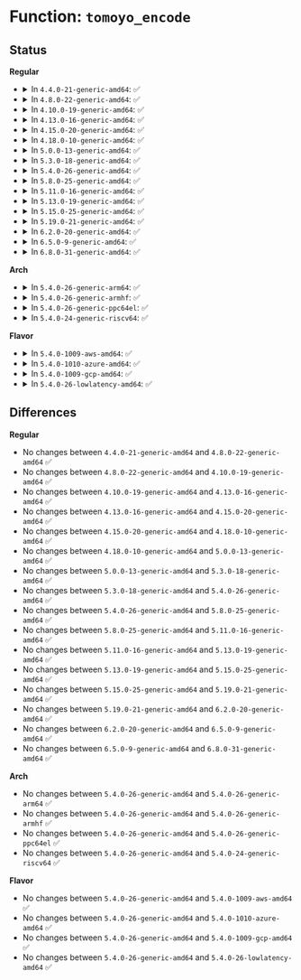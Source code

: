 # Function: <code>tomoyo_encode</code>

## Status
<b>Regular</b>
<ul>
<li>
<details>
<summary>In <code>4.4.0-21-generic-amd64</code>: ✅</summary>

```c
char * tomoyo_encode(const char * str)
```

```json
{
  "name": "tomoyo_encode",
  "collision_type": "Unique Global",
  "inline_type": "No",
  "funcs": [
    {
      "addr": 18446744071582460480,
      "name": "tomoyo_encode",
      "external": true,
      "loc": "security/tomoyo/realpath.c:76",
      "file": "security/tomoyo/realpath.c",
      "inline": "seen, unknown",
      "caller_inline": [],
      "caller_func": [
        "security/tomoyo/file.c:tomoyo_path_perm",
        "security/tomoyo/mount.c:tomoyo_mount_acl",
        "security/tomoyo/mount.c:tomoyo_mount_acl",
        "security/tomoyo/realpath.c:tomoyo_realpath_from_path"
      ]
    }
  ],
  "symbols": [
    {
      "addr": 18446744071582460480,
      "name": "tomoyo_encode",
      "section": ".text",
      "bind": "STB_GLOBAL",
      "size": 39
    }
  ]
}
```
</details>
</li>
<li>
<details>
<summary>In <code>4.8.0-22-generic-amd64</code>: ✅</summary>

```c
char * tomoyo_encode(const char * str)
```

```json
{
  "name": "tomoyo_encode",
  "collision_type": "Unique Global",
  "inline_type": "No",
  "funcs": [
    {
      "addr": 18446744071582682720,
      "name": "tomoyo_encode",
      "external": true,
      "loc": "security/tomoyo/realpath.c:76",
      "file": "security/tomoyo/realpath.c",
      "inline": "seen, unknown",
      "caller_inline": [],
      "caller_func": [
        "security/tomoyo/file.c:tomoyo_path_perm",
        "security/tomoyo/mount.c:tomoyo_mount_acl",
        "security/tomoyo/mount.c:tomoyo_mount_acl",
        "security/tomoyo/realpath.c:tomoyo_realpath_from_path"
      ]
    }
  ],
  "symbols": [
    {
      "addr": 18446744071582682720,
      "name": "tomoyo_encode",
      "section": ".text",
      "bind": "STB_GLOBAL",
      "size": 39
    }
  ]
}
```
</details>
</li>
<li>
<details>
<summary>In <code>4.10.0-19-generic-amd64</code>: ✅</summary>

```c
char * tomoyo_encode(const char * str)
```

```json
{
  "name": "tomoyo_encode",
  "collision_type": "Unique Global",
  "inline_type": "No",
  "funcs": [
    {
      "addr": 18446744071582775776,
      "name": "tomoyo_encode",
      "external": true,
      "loc": "security/tomoyo/realpath.c:76",
      "file": "security/tomoyo/realpath.c",
      "inline": "seen, unknown",
      "caller_inline": [],
      "caller_func": [
        "security/tomoyo/file.c:tomoyo_path_perm",
        "security/tomoyo/mount.c:tomoyo_mount_acl",
        "security/tomoyo/mount.c:tomoyo_mount_acl",
        "security/tomoyo/realpath.c:tomoyo_realpath_from_path"
      ]
    }
  ],
  "symbols": [
    {
      "addr": 18446744071582775776,
      "name": "tomoyo_encode",
      "section": ".text",
      "bind": "STB_GLOBAL",
      "size": 39
    }
  ]
}
```
</details>
</li>
<li>
<details>
<summary>In <code>4.13.0-16-generic-amd64</code>: ✅</summary>

```c
char * tomoyo_encode(const char * str)
```

```json
{
  "name": "tomoyo_encode",
  "collision_type": "Unique Global",
  "inline_type": "No",
  "funcs": [
    {
      "addr": 18446744071582868160,
      "name": "tomoyo_encode",
      "external": true,
      "loc": "security/tomoyo/realpath.c:76",
      "file": "security/tomoyo/realpath.c",
      "inline": "seen, unknown",
      "caller_inline": [],
      "caller_func": [
        "security/tomoyo/file.c:tomoyo_path_perm",
        "security/tomoyo/mount.c:tomoyo_mount_acl",
        "security/tomoyo/mount.c:tomoyo_mount_acl",
        "security/tomoyo/realpath.c:tomoyo_realpath_from_path"
      ]
    }
  ],
  "symbols": [
    {
      "addr": 18446744071582868160,
      "name": "tomoyo_encode",
      "section": ".text",
      "bind": "STB_GLOBAL",
      "size": 39
    }
  ]
}
```
</details>
</li>
<li>
<details>
<summary>In <code>4.15.0-20-generic-amd64</code>: ✅</summary>

```c
char * tomoyo_encode(const char * str)
```

```json
{
  "name": "tomoyo_encode",
  "collision_type": "Unique Global",
  "inline_type": "No",
  "funcs": [
    {
      "addr": 18446744071583025120,
      "name": "tomoyo_encode",
      "external": true,
      "loc": "security/tomoyo/realpath.c:77",
      "file": "security/tomoyo/realpath.c",
      "inline": "seen, unknown",
      "caller_inline": [],
      "caller_func": [
        "security/tomoyo/file.c:tomoyo_path_perm",
        "security/tomoyo/mount.c:tomoyo_mount_acl",
        "security/tomoyo/mount.c:tomoyo_mount_acl",
        "security/tomoyo/realpath.c:tomoyo_realpath_from_path"
      ]
    }
  ],
  "symbols": [
    {
      "addr": 18446744071583025120,
      "name": "tomoyo_encode",
      "section": ".text",
      "bind": "STB_GLOBAL",
      "size": 39
    }
  ]
}
```
</details>
</li>
<li>
<details>
<summary>In <code>4.18.0-10-generic-amd64</code>: ✅</summary>

```c
char * tomoyo_encode(const char * str)
```

```json
{
  "name": "tomoyo_encode",
  "collision_type": "Unique Global",
  "inline_type": "No",
  "funcs": [
    {
      "addr": 18446744071583225616,
      "name": "tomoyo_encode",
      "external": true,
      "loc": "security/tomoyo/realpath.c:77",
      "file": "security/tomoyo/realpath.c",
      "inline": "seen, unknown",
      "caller_inline": [],
      "caller_func": [
        "security/tomoyo/file.c:tomoyo_path_perm",
        "security/tomoyo/mount.c:tomoyo_mount_acl",
        "security/tomoyo/mount.c:tomoyo_mount_acl",
        "security/tomoyo/realpath.c:tomoyo_realpath_from_path"
      ]
    }
  ],
  "symbols": [
    {
      "addr": 18446744071583225616,
      "name": "tomoyo_encode",
      "section": ".text",
      "bind": "STB_GLOBAL",
      "size": 39
    }
  ]
}
```
</details>
</li>
<li>
<details>
<summary>In <code>5.0.0-13-generic-amd64</code>: ✅</summary>

```c
char * tomoyo_encode(const char * str)
```

```json
{
  "name": "tomoyo_encode",
  "collision_type": "Unique Global",
  "inline_type": "No",
  "funcs": [
    {
      "addr": 18446744071583342688,
      "name": "tomoyo_encode",
      "external": true,
      "loc": "security/tomoyo/realpath.c:77",
      "file": "security/tomoyo/realpath.c",
      "inline": "seen, unknown",
      "caller_inline": [],
      "caller_func": [
        "security/tomoyo/file.c:tomoyo_path_perm",
        "security/tomoyo/mount.c:tomoyo_mount_acl",
        "security/tomoyo/mount.c:tomoyo_mount_acl",
        "security/tomoyo/realpath.c:tomoyo_realpath_from_path"
      ]
    }
  ],
  "symbols": [
    {
      "addr": 18446744071583342688,
      "name": "tomoyo_encode",
      "section": ".text",
      "bind": "STB_GLOBAL",
      "size": 39
    }
  ]
}
```
</details>
</li>
<li>
<details>
<summary>In <code>5.3.0-18-generic-amd64</code>: ✅</summary>

```c
char * tomoyo_encode(const char * str)
```

```json
{
  "name": "tomoyo_encode",
  "collision_type": "Unique Global",
  "inline_type": "No",
  "funcs": [
    {
      "addr": 18446744071583530192,
      "name": "tomoyo_encode",
      "external": true,
      "loc": "security/tomoyo/realpath.c:77",
      "file": "security/tomoyo/realpath.c",
      "inline": "seen, unknown",
      "caller_inline": [],
      "caller_func": [
        "security/tomoyo/file.c:tomoyo_path_perm",
        "security/tomoyo/mount.c:tomoyo_mount_acl",
        "security/tomoyo/mount.c:tomoyo_mount_acl",
        "security/tomoyo/realpath.c:tomoyo_realpath_from_path"
      ]
    }
  ],
  "symbols": [
    {
      "addr": 18446744071583530192,
      "name": "tomoyo_encode",
      "section": ".text",
      "bind": "STB_GLOBAL",
      "size": 42
    }
  ]
}
```
</details>
</li>
<li>
<details>
<summary>In <code>5.4.0-26-generic-amd64</code>: ✅</summary>

```c
char * tomoyo_encode(const char * str)
```

```json
{
  "name": "tomoyo_encode",
  "collision_type": "Unique Global",
  "inline_type": "No",
  "funcs": [
    {
      "addr": 18446744071583636080,
      "name": "tomoyo_encode",
      "external": true,
      "loc": "security/tomoyo/realpath.c:77",
      "file": "security/tomoyo/realpath.c",
      "inline": "seen, unknown",
      "caller_inline": [],
      "caller_func": [
        "security/tomoyo/file.c:tomoyo_path_perm",
        "security/tomoyo/mount.c:tomoyo_mount_acl",
        "security/tomoyo/mount.c:tomoyo_mount_acl",
        "security/tomoyo/realpath.c:tomoyo_realpath_from_path"
      ]
    }
  ],
  "symbols": [
    {
      "addr": 18446744071583636080,
      "name": "tomoyo_encode",
      "section": ".text",
      "bind": "STB_GLOBAL",
      "size": 42
    }
  ]
}
```
</details>
</li>
<li>
<details>
<summary>In <code>5.8.0-25-generic-amd64</code>: ✅</summary>

```c
char * tomoyo_encode(const char * str)
```

```json
{
  "name": "tomoyo_encode",
  "collision_type": "Unique Global",
  "inline_type": "No",
  "funcs": [
    {
      "addr": 18446744071583993440,
      "name": "tomoyo_encode",
      "external": true,
      "loc": "security/tomoyo/realpath.c:78",
      "file": "security/tomoyo/realpath.c",
      "inline": "seen, unknown",
      "caller_inline": [],
      "caller_func": [
        "security/tomoyo/file.c:tomoyo_path_perm",
        "security/tomoyo/mount.c:tomoyo_mount_acl",
        "security/tomoyo/mount.c:tomoyo_mount_acl",
        "security/tomoyo/realpath.c:tomoyo_realpath_from_path"
      ]
    }
  ],
  "symbols": [
    {
      "addr": 18446744071583993440,
      "name": "tomoyo_encode",
      "section": ".text",
      "bind": "STB_GLOBAL",
      "size": 44
    }
  ]
}
```
</details>
</li>
<li>
<details>
<summary>In <code>5.11.0-16-generic-amd64</code>: ✅</summary>

```c
char * tomoyo_encode(const char * str)
```

```json
{
  "name": "tomoyo_encode",
  "collision_type": "Unique Global",
  "inline_type": "No",
  "funcs": [
    {
      "addr": 18446744071584113056,
      "name": "tomoyo_encode",
      "external": true,
      "loc": "security/tomoyo/realpath.c:78",
      "file": "security/tomoyo/realpath.c",
      "inline": "seen, unknown",
      "caller_inline": [],
      "caller_func": [
        "security/tomoyo/file.c:tomoyo_path_perm",
        "security/tomoyo/mount.c:tomoyo_mount_acl",
        "security/tomoyo/mount.c:tomoyo_mount_acl",
        "security/tomoyo/realpath.c:tomoyo_realpath_from_path"
      ]
    }
  ],
  "symbols": [
    {
      "addr": 18446744071584113056,
      "name": "tomoyo_encode",
      "section": ".text",
      "bind": "STB_GLOBAL",
      "size": 44
    }
  ]
}
```
</details>
</li>
<li>
<details>
<summary>In <code>5.13.0-19-generic-amd64</code>: ✅</summary>

```c
char * tomoyo_encode(const char * str)
```

```json
{
  "name": "tomoyo_encode",
  "collision_type": "Unique Global",
  "inline_type": "No",
  "funcs": [
    {
      "addr": 18446744071584140512,
      "name": "tomoyo_encode",
      "external": true,
      "loc": "security/tomoyo/realpath.c:78",
      "file": "security/tomoyo/realpath.c",
      "inline": "seen, unknown",
      "caller_inline": [],
      "caller_func": [
        "security/tomoyo/file.c:tomoyo_path_perm",
        "security/tomoyo/mount.c:tomoyo_mount_acl",
        "security/tomoyo/mount.c:tomoyo_mount_acl",
        "security/tomoyo/realpath.c:tomoyo_realpath_from_path"
      ]
    }
  ],
  "symbols": [
    {
      "addr": 18446744071584140512,
      "name": "tomoyo_encode",
      "section": ".text",
      "bind": "STB_GLOBAL",
      "size": 43
    }
  ]
}
```
</details>
</li>
<li>
<details>
<summary>In <code>5.15.0-25-generic-amd64</code>: ✅</summary>

```c
char * tomoyo_encode(const char * str)
```

```json
{
  "name": "tomoyo_encode",
  "collision_type": "Unique Global",
  "inline_type": "No",
  "funcs": [
    {
      "addr": 18446744071584524304,
      "name": "tomoyo_encode",
      "external": true,
      "loc": "security/tomoyo/realpath.c:78",
      "file": "security/tomoyo/realpath.c",
      "inline": "seen, unknown",
      "caller_inline": [],
      "caller_func": [
        "security/tomoyo/file.c:tomoyo_path_perm",
        "security/tomoyo/mount.c:tomoyo_mount_acl",
        "security/tomoyo/mount.c:tomoyo_mount_acl",
        "security/tomoyo/realpath.c:tomoyo_realpath_from_path"
      ]
    }
  ],
  "symbols": [
    {
      "addr": 18446744071584524304,
      "name": "tomoyo_encode",
      "section": ".text",
      "bind": "STB_GLOBAL",
      "size": 43
    }
  ]
}
```
</details>
</li>
<li>
<details>
<summary>In <code>5.19.0-21-generic-amd64</code>: ✅</summary>

```c
char * tomoyo_encode(const char * str)
```

```json
{
  "name": "tomoyo_encode",
  "collision_type": "Unique Global",
  "inline_type": "No",
  "funcs": [
    {
      "addr": 18446744071585163200,
      "name": "tomoyo_encode",
      "external": true,
      "loc": "security/tomoyo/realpath.c:78",
      "file": "security/tomoyo/realpath.c",
      "inline": "seen, unknown",
      "caller_inline": [],
      "caller_func": [
        "security/tomoyo/file.c:tomoyo_path_perm",
        "security/tomoyo/mount.c:tomoyo_mount_acl",
        "security/tomoyo/mount.c:tomoyo_mount_acl",
        "security/tomoyo/realpath.c:tomoyo_realpath_from_path"
      ]
    }
  ],
  "symbols": [
    {
      "addr": 18446744071585163200,
      "name": "tomoyo_encode",
      "section": ".text",
      "bind": "STB_GLOBAL",
      "size": 58
    }
  ]
}
```
</details>
</li>
<li>
<details>
<summary>In <code>6.2.0-20-generic-amd64</code>: ✅</summary>

```c
char * tomoyo_encode(const char * str)
```

```json
{
  "name": "tomoyo_encode",
  "collision_type": "Unique Global",
  "inline_type": "No",
  "funcs": [
    {
      "addr": 18446744071585889392,
      "name": "tomoyo_encode",
      "external": true,
      "loc": "security/tomoyo/realpath.c:78",
      "file": "security/tomoyo/realpath.c",
      "inline": "seen, unknown",
      "caller_inline": [],
      "caller_func": [
        "security/tomoyo/file.c:tomoyo_path_perm",
        "security/tomoyo/mount.c:tomoyo_mount_acl",
        "security/tomoyo/mount.c:tomoyo_mount_acl",
        "security/tomoyo/realpath.c:tomoyo_realpath_from_path"
      ]
    }
  ],
  "symbols": [
    {
      "addr": 18446744071585889392,
      "name": "tomoyo_encode",
      "section": ".text",
      "bind": "STB_GLOBAL",
      "size": 58
    }
  ]
}
```
</details>
</li>
<li>
<details>
<summary>In <code>6.5.0-9-generic-amd64</code>: ✅</summary>

```c
char * tomoyo_encode(const char * str)
```

```json
{
  "name": "tomoyo_encode",
  "collision_type": "Unique Global",
  "inline_type": "No",
  "funcs": [
    {
      "addr": 18446744071586121280,
      "name": "tomoyo_encode",
      "external": true,
      "loc": "security/tomoyo/realpath.c:78",
      "file": "security/tomoyo/realpath.c",
      "inline": "seen, unknown",
      "caller_inline": [],
      "caller_func": [
        "security/tomoyo/file.c:tomoyo_path_perm",
        "security/tomoyo/mount.c:tomoyo_mount_acl",
        "security/tomoyo/mount.c:tomoyo_mount_acl",
        "security/tomoyo/realpath.c:tomoyo_realpath_from_path"
      ]
    }
  ],
  "symbols": [
    {
      "addr": 18446744071586121280,
      "name": "tomoyo_encode",
      "section": ".text",
      "bind": "STB_GLOBAL",
      "size": 58
    }
  ]
}
```
</details>
</li>
<li>
<details>
<summary>In <code>6.8.0-31-generic-amd64</code>: ✅</summary>

```c
char * tomoyo_encode(const char * str)
```

```json
{
  "name": "tomoyo_encode",
  "collision_type": "Unique Global",
  "inline_type": "No",
  "funcs": [
    {
      "addr": 18446744071586370576,
      "name": "tomoyo_encode",
      "external": true,
      "loc": "security/tomoyo/realpath.c:78",
      "file": "security/tomoyo/realpath.c",
      "inline": "seen, unknown",
      "caller_inline": [],
      "caller_func": [
        "security/tomoyo/file.c:tomoyo_path_perm",
        "security/tomoyo/mount.c:tomoyo_mount_acl",
        "security/tomoyo/mount.c:tomoyo_mount_acl",
        "security/tomoyo/realpath.c:tomoyo_realpath_from_path"
      ]
    }
  ],
  "symbols": [
    {
      "addr": 18446744071586370576,
      "name": "tomoyo_encode",
      "section": ".text",
      "bind": "STB_GLOBAL",
      "size": 58
    }
  ]
}
```
</details>
</li>
</ul>
<b>Arch</b>
<ul>
<li>
<details>
<summary>In <code>5.4.0-26-generic-arm64</code>: ✅</summary>

```c
char * tomoyo_encode(const char * str)
```

```json
{
  "name": "tomoyo_encode",
  "collision_type": "Unique Global",
  "inline_type": "No",
  "funcs": [
    {
      "addr": 18446603336495423928,
      "name": "tomoyo_encode",
      "external": true,
      "loc": "security/tomoyo/realpath.c:77",
      "file": "security/tomoyo/realpath.c",
      "inline": "seen, unknown",
      "caller_inline": [],
      "caller_func": [
        "security/tomoyo/file.c:tomoyo_path_perm",
        "security/tomoyo/mount.c:tomoyo_mount_acl",
        "security/tomoyo/mount.c:tomoyo_mount_acl",
        "security/tomoyo/realpath.c:tomoyo_realpath_from_path"
      ]
    }
  ],
  "symbols": [
    {
      "addr": 18446603336495423928,
      "name": "tomoyo_encode",
      "section": ".text",
      "bind": "STB_GLOBAL",
      "size": 76
    }
  ]
}
```
</details>
</li>
<li>
<details>
<summary>In <code>5.4.0-26-generic-armhf</code>: ✅</summary>

```c
char * tomoyo_encode(const char * str)
```

```json
{
  "name": "tomoyo_encode",
  "collision_type": "Unique Global",
  "inline_type": "No",
  "funcs": [
    {
      "addr": 3228793536,
      "name": "tomoyo_encode",
      "external": true,
      "loc": "security/tomoyo/realpath.c:77",
      "file": "security/tomoyo/realpath.c",
      "inline": "seen, unknown",
      "caller_inline": [],
      "caller_func": [
        "security/tomoyo/file.c:tomoyo_path_perm",
        "security/tomoyo/mount.c:tomoyo_mount_acl",
        "security/tomoyo/mount.c:tomoyo_mount_acl",
        "security/tomoyo/realpath.c:tomoyo_realpath_from_path"
      ]
    }
  ],
  "symbols": [
    {
      "addr": 3228793536,
      "name": "tomoyo_encode",
      "section": ".text",
      "bind": "STB_GLOBAL",
      "size": 56
    }
  ]
}
```
</details>
</li>
<li>
<details>
<summary>In <code>5.4.0-26-generic-ppc64el</code>: ✅</summary>

```c
char * tomoyo_encode(const char * str)
```

```json
{
  "name": "tomoyo_encode",
  "collision_type": "Unique Global",
  "inline_type": "No",
  "funcs": [
    {
      "addr": 13835058055289462416,
      "name": "tomoyo_encode",
      "external": true,
      "loc": "security/tomoyo/realpath.c:77",
      "file": "security/tomoyo/realpath.c",
      "inline": "seen, unknown",
      "caller_inline": [],
      "caller_func": [
        "security/tomoyo/file.c:tomoyo_path_perm",
        "security/tomoyo/mount.c:tomoyo_mount_acl",
        "security/tomoyo/mount.c:tomoyo_mount_acl",
        "security/tomoyo/realpath.c:tomoyo_realpath_from_path"
      ]
    }
  ],
  "symbols": [
    {
      "addr": 13835058055289462416,
      "name": "tomoyo_encode",
      "section": ".text",
      "bind": "STB_GLOBAL",
      "size": 92
    }
  ]
}
```
</details>
</li>
<li>
<details>
<summary>In <code>5.4.0-24-generic-riscv64</code>: ✅</summary>

```c
char * tomoyo_encode(const char * str)
```

```json
{
  "name": "tomoyo_encode",
  "collision_type": "Unique Global",
  "inline_type": "No",
  "funcs": [
    {
      "addr": 18446743936274619256,
      "name": "tomoyo_encode",
      "external": true,
      "loc": "security/tomoyo/realpath.c:77",
      "file": "security/tomoyo/realpath.c",
      "inline": "seen, unknown",
      "caller_inline": [],
      "caller_func": [
        "security/tomoyo/file.c:tomoyo_path_perm",
        "security/tomoyo/mount.c:tomoyo_mount_acl",
        "security/tomoyo/mount.c:tomoyo_mount_acl",
        "security/tomoyo/realpath.c:tomoyo_realpath_from_path"
      ]
    }
  ],
  "symbols": [
    {
      "addr": 18446743936274619256,
      "name": "tomoyo_encode",
      "section": ".text",
      "bind": "STB_GLOBAL",
      "size": 60
    }
  ]
}
```
</details>
</li>
</ul>
<b>Flavor</b>
<ul>
<li>
<details>
<summary>In <code>5.4.0-1009-aws-amd64</code>: ✅</summary>

```c
char * tomoyo_encode(const char * str)
```

```json
{
  "name": "tomoyo_encode",
  "collision_type": "Unique Global",
  "inline_type": "No",
  "funcs": [
    {
      "addr": 18446744071583604816,
      "name": "tomoyo_encode",
      "external": true,
      "loc": "security/tomoyo/realpath.c:77",
      "file": "security/tomoyo/realpath.c",
      "inline": "seen, unknown",
      "caller_inline": [],
      "caller_func": [
        "security/tomoyo/file.c:tomoyo_path_perm",
        "security/tomoyo/mount.c:tomoyo_mount_acl",
        "security/tomoyo/mount.c:tomoyo_mount_acl",
        "security/tomoyo/realpath.c:tomoyo_realpath_from_path"
      ]
    }
  ],
  "symbols": [
    {
      "addr": 18446744071583604816,
      "name": "tomoyo_encode",
      "section": ".text",
      "bind": "STB_GLOBAL",
      "size": 42
    }
  ]
}
```
</details>
</li>
<li>
<details>
<summary>In <code>5.4.0-1010-azure-amd64</code>: ✅</summary>

```c
char * tomoyo_encode(const char * str)
```

```json
{
  "name": "tomoyo_encode",
  "collision_type": "Unique Global",
  "inline_type": "No",
  "funcs": [
    {
      "addr": 18446744071583541872,
      "name": "tomoyo_encode",
      "external": true,
      "loc": "security/tomoyo/realpath.c:77",
      "file": "security/tomoyo/realpath.c",
      "inline": "seen, unknown",
      "caller_inline": [],
      "caller_func": [
        "security/tomoyo/file.c:tomoyo_path_perm",
        "security/tomoyo/mount.c:tomoyo_mount_acl",
        "security/tomoyo/mount.c:tomoyo_mount_acl",
        "security/tomoyo/realpath.c:tomoyo_realpath_from_path"
      ]
    }
  ],
  "symbols": [
    {
      "addr": 18446744071583541872,
      "name": "tomoyo_encode",
      "section": ".text",
      "bind": "STB_GLOBAL",
      "size": 42
    }
  ]
}
```
</details>
</li>
<li>
<details>
<summary>In <code>5.4.0-1009-gcp-amd64</code>: ✅</summary>

```c
char * tomoyo_encode(const char * str)
```

```json
{
  "name": "tomoyo_encode",
  "collision_type": "Unique Global",
  "inline_type": "No",
  "funcs": [
    {
      "addr": 18446744071583588592,
      "name": "tomoyo_encode",
      "external": true,
      "loc": "security/tomoyo/realpath.c:77",
      "file": "security/tomoyo/realpath.c",
      "inline": "seen, unknown",
      "caller_inline": [],
      "caller_func": [
        "security/tomoyo/file.c:tomoyo_path_perm",
        "security/tomoyo/mount.c:tomoyo_mount_acl",
        "security/tomoyo/mount.c:tomoyo_mount_acl",
        "security/tomoyo/realpath.c:tomoyo_realpath_from_path"
      ]
    }
  ],
  "symbols": [
    {
      "addr": 18446744071583588592,
      "name": "tomoyo_encode",
      "section": ".text",
      "bind": "STB_GLOBAL",
      "size": 42
    }
  ]
}
```
</details>
</li>
<li>
<details>
<summary>In <code>5.4.0-26-lowlatency-amd64</code>: ✅</summary>

```c
char * tomoyo_encode(const char * str)
```

```json
{
  "name": "tomoyo_encode",
  "collision_type": "Unique Global",
  "inline_type": "No",
  "funcs": [
    {
      "addr": 18446744071583685680,
      "name": "tomoyo_encode",
      "external": true,
      "loc": "security/tomoyo/realpath.c:77",
      "file": "security/tomoyo/realpath.c",
      "inline": "seen, unknown",
      "caller_inline": [],
      "caller_func": [
        "security/tomoyo/file.c:tomoyo_path_perm",
        "security/tomoyo/mount.c:tomoyo_mount_acl",
        "security/tomoyo/mount.c:tomoyo_mount_acl",
        "security/tomoyo/realpath.c:tomoyo_realpath_from_path"
      ]
    }
  ],
  "symbols": [
    {
      "addr": 18446744071583685680,
      "name": "tomoyo_encode",
      "section": ".text",
      "bind": "STB_GLOBAL",
      "size": 42
    }
  ]
}
```
</details>
</li>
</ul>

## Differences
<b>Regular</b>
<ul>
<li>
No changes between <code>4.4.0-21-generic-amd64</code> and <code>4.8.0-22-generic-amd64</code> ✅
</li>
<li>
No changes between <code>4.8.0-22-generic-amd64</code> and <code>4.10.0-19-generic-amd64</code> ✅
</li>
<li>
No changes between <code>4.10.0-19-generic-amd64</code> and <code>4.13.0-16-generic-amd64</code> ✅
</li>
<li>
No changes between <code>4.13.0-16-generic-amd64</code> and <code>4.15.0-20-generic-amd64</code> ✅
</li>
<li>
No changes between <code>4.15.0-20-generic-amd64</code> and <code>4.18.0-10-generic-amd64</code> ✅
</li>
<li>
No changes between <code>4.18.0-10-generic-amd64</code> and <code>5.0.0-13-generic-amd64</code> ✅
</li>
<li>
No changes between <code>5.0.0-13-generic-amd64</code> and <code>5.3.0-18-generic-amd64</code> ✅
</li>
<li>
No changes between <code>5.3.0-18-generic-amd64</code> and <code>5.4.0-26-generic-amd64</code> ✅
</li>
<li>
No changes between <code>5.4.0-26-generic-amd64</code> and <code>5.8.0-25-generic-amd64</code> ✅
</li>
<li>
No changes between <code>5.8.0-25-generic-amd64</code> and <code>5.11.0-16-generic-amd64</code> ✅
</li>
<li>
No changes between <code>5.11.0-16-generic-amd64</code> and <code>5.13.0-19-generic-amd64</code> ✅
</li>
<li>
No changes between <code>5.13.0-19-generic-amd64</code> and <code>5.15.0-25-generic-amd64</code> ✅
</li>
<li>
No changes between <code>5.15.0-25-generic-amd64</code> and <code>5.19.0-21-generic-amd64</code> ✅
</li>
<li>
No changes between <code>5.19.0-21-generic-amd64</code> and <code>6.2.0-20-generic-amd64</code> ✅
</li>
<li>
No changes between <code>6.2.0-20-generic-amd64</code> and <code>6.5.0-9-generic-amd64</code> ✅
</li>
<li>
No changes between <code>6.5.0-9-generic-amd64</code> and <code>6.8.0-31-generic-amd64</code> ✅
</li>
</ul>
<b>Arch</b>
<ul>
<li>
No changes between <code>5.4.0-26-generic-amd64</code> and <code>5.4.0-26-generic-arm64</code> ✅
</li>
<li>
No changes between <code>5.4.0-26-generic-amd64</code> and <code>5.4.0-26-generic-armhf</code> ✅
</li>
<li>
No changes between <code>5.4.0-26-generic-amd64</code> and <code>5.4.0-26-generic-ppc64el</code> ✅
</li>
<li>
No changes between <code>5.4.0-26-generic-amd64</code> and <code>5.4.0-24-generic-riscv64</code> ✅
</li>
</ul>
<b>Flavor</b>
<ul>
<li>
No changes between <code>5.4.0-26-generic-amd64</code> and <code>5.4.0-1009-aws-amd64</code> ✅
</li>
<li>
No changes between <code>5.4.0-26-generic-amd64</code> and <code>5.4.0-1010-azure-amd64</code> ✅
</li>
<li>
No changes between <code>5.4.0-26-generic-amd64</code> and <code>5.4.0-1009-gcp-amd64</code> ✅
</li>
<li>
No changes between <code>5.4.0-26-generic-amd64</code> and <code>5.4.0-26-lowlatency-amd64</code> ✅
</li>
</ul>
